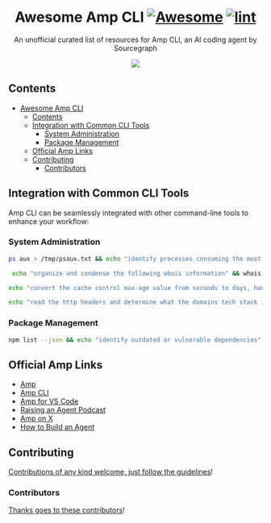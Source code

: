 <div align="center">

<!-- title -->

<!--lint ignore no-dead-urls-->

# Awesome Amp CLI [![Awesome](https://awesome.re/badge.svg)](https://awesome.re) [![lint](https://github.com/jdorfman/awesome-amp-cli#/actions/workflows/lint.yaml/badge.svg)](https://github.com/jdorfman/awesome-amp-cli#/actions/workflows/lint.yaml)

<!-- subtitle -->

An unofficial curated list of resources for Amp CLI, an AI coding agent by Sourcegraph

<!-- image -->

<a href="" target="_blank" rel="noopener noreferrer">
  <img src="https://private-user-images.githubusercontent.com/398230/440639830-aaff0ad1-a4b5-4ac8-a58b-e7dfb02ec64a.jpg?jwt=eyJhbGciOiJIUzI1NiIsInR5cCI6IkpXVCJ9.eyJpc3MiOiJnaXRodWIuY29tIiwiYXVkIjoicmF3LmdpdGh1YnVzZXJjb250ZW50LmNvbSIsImtleSI6ImtleTUiLCJleHAiOjE3NDY1MDY3OTYsIm5iZiI6MTc0NjUwNjQ5NiwicGF0aCI6Ii8zOTgyMzAvNDQwNjM5ODMwLWFhZmYwYWQxLWE0YjUtNGFjOC1hNThiLWU3ZGZiMDJlYzY0YS5qcGc_WC1BbXotQWxnb3JpdGhtPUFXUzQtSE1BQy1TSEEyNTYmWC1BbXotQ3JlZGVudGlhbD1BS0lBVkNPRFlMU0E1M1BRSzRaQSUyRjIwMjUwNTA2JTJGdXMtZWFzdC0xJTJGczMlMkZhd3M0X3JlcXVlc3QmWC1BbXotRGF0ZT0yMDI1MDUwNlQwNDQxMzZaJlgtQW16LUV4cGlyZXM9MzAwJlgtQW16LVNpZ25hdHVyZT05YzM2YTJmNzcwNjdlMmMzZjQyZjFmYjg2YjkxMWY2MmE0MzI4OGQ1YzQ5OThlODJlZTlkODRmYmVjNDVlOGU0JlgtQW16LVNpZ25lZEhlYWRlcnM9aG9zdCJ9.7VvP5EppCE0uAZ5ZKB7zvmx6sUOjX87jeBjEDad51iY" />
</a>

<!-- description -->

</div>

<!-- TOC -->

## Contents

- [Awesome Amp CLI  ](#awesome-amp-cli--)
  - [Contents](#contents)
  - [Integration with Common CLI Tools](#integration-with-common-cli-tools)
    - [System Administration](#system-administration)
    - [Package Management](#package-management)
  - [Official Amp Links](#official-amp-links)
  - [Contributing](#contributing)
    - [Contributors](#contributors)

<!-- CONTENT -->

## Integration with Common CLI Tools

Amp CLI can be seamlessly integrated with other command-line tools to enhance your workflow:

### System Administration

```bash
ps aux > /tmp/psaux.txt && echo "identify processes consuming the most resources" && cat /tmp/psaux.txt | amp
```

```bash
 echo "organize and condense the following whois information" && whois example.com | amp
```

```bash
echo "convert the cache control max-age value from seconds to days, hours, minutes" $(curl -I https://example.com) | amp
```

```bash
echo "read the http headers and determine what the domains tech stack is." $(curl -Is https://example.com) | amp
```

### Package Management

```bash
npm list --json && echo "identify outdated or vulnerable dependencies" | amp
```

## Official Amp Links

- [Amp](https://ampcode.com)
- [Amp CLI](https://www.npmjs.com/package/@sourcegraph/amp)
- [Amp for VS Code](https://marketplace.visualstudio.com/items?itemName=sourcegraph.amp)
- [Raising an Agent Podcast](https://ampcode.com/podcast)
- [Amp on X](https://x.com/ampcode)
- [How to Build an Agent](https://ampcode.com/how-to-build-an-agent)

## Contributing

[Contributions of any kind welcome, just follow the guidelines](contributing.md)!

### Contributors

[Thanks goes to these contributors](https://github.com/jdorfman/awesome-amp-cli/graphs/contributors)!
